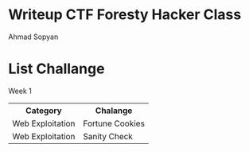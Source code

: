 # Writeup CTF Foresty Hacker Class

Ahmad Sopyan


# List Challange
Week 1
<table>
  <tr>
      <th>Category</th>
      <th>Chalange</th>
  </tr>
  <tr>
    <td>Web Exploitation</td>
    <td>Fortune Cookies</td>
  </tr>
  <tr>
    <td>Web Exploitation</td>
    <td>Sanity Check</td>
  </tr>
</table>

